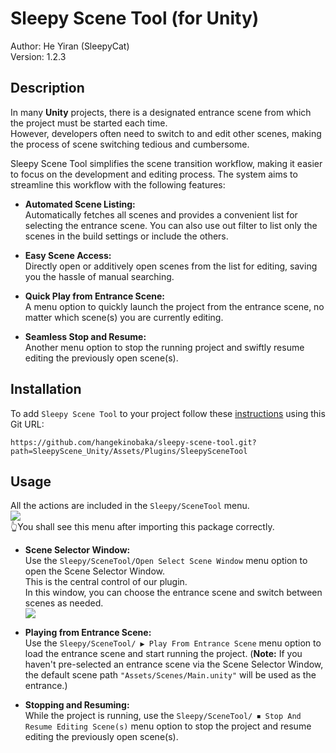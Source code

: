 # Sleepy Scene Tool (for Unity)

Author: He Yiran (SleepyCat)         
Version: 1.2.3      

## Description
In many **Unity** projects, there is a designated entrance scene from which
the project must be started each time.   
However, developers often need to switch to and edit other scenes,
making the process of scene switching tedious and cumbersome.    

Sleepy Scene Tool simplifies the scene transition workflow,
making it easier to focus on the development and editing process.
The system aims to streamline this workflow with the following
features:     

- **Automated Scene Listing:**    
Automatically fetches all scenes and provides a convenient list
for selecting the entrance scene.
You can also use out filter to list only the scenes in the build
settings or include the others.

- **Easy Scene Access:**    
Directly open or additively open scenes from the list for
editing, saving you the hassle of manual searching.

- **Quick Play from Entrance Scene:**    
A menu option to quickly launch the project from the entrance
scene, no matter which scene(s) you are currently editing.

- **Seamless Stop and Resume:**    
Another menu option to stop the running project and swiftly
resume editing the previously open scene(s).

## Installation
To add `Sleepy Scene Tool` to your project follow these [instructions](https://docs.unity3d.com/Manual/upm-ui-giturl.html) using this Git URL:
```
https://github.com/hangekinobaka/sleepy-scene-tool.git?path=SleepyScene_Unity/Assets/Plugins/SleepySceneTool
```

## Usage

All the actions are included in the `Sleepy/SceneTool` menu.      
![](./img/menu.jpg)     
👆You shall see this menu after importing this package correctly.   

- **Scene Selector Window:**     
Use the `Sleepy/SceneTool/Open Select Scene Window` menu
option to open the Scene Selector Window.    
This is the central control of our plugin.        
In this window, you can choose the entrance scene and switch
between scenes as needed.     
![](./img/intro.png)   

- **Playing from Entrance Scene:**    
Use the `Sleepy/SceneTool/ ▶ Play From Entrance Scene`
menu option to load the entrance scene and start running the
project.
(**Note:** If you haven't pre-selected an entrance scene via
the Scene Selector Window, the default scene path
`"Assets/Scenes/Main.unity"` will be used as the entrance.)

- **Stopping and Resuming:**   
While the project is running, use the `Sleepy/SceneTool/
⏹ Stop And Resume Editing Scene(s)` menu option to stop the
project and resume editing the previously open scene(s).

